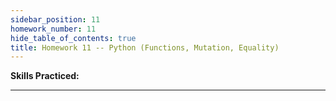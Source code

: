 ```yaml
---
sidebar_position: 11
homework_number: 11
hide_table_of_contents: true
title: Homework 11 -- Python (Functions, Mutation, Equality)
---
```


**Skills Practiced:**

---


